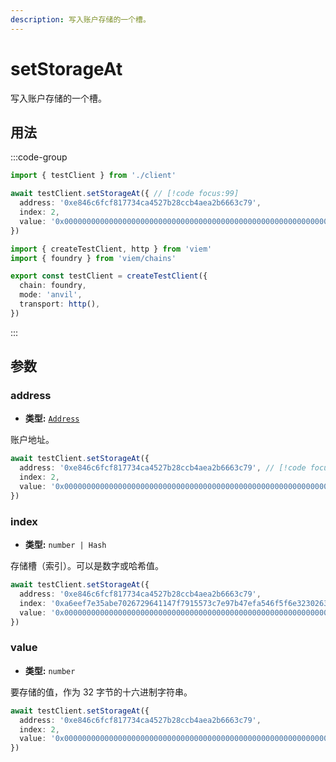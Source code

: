 ```yaml
---
description: 写入账户存储的一个槽。
---
```


# setStorageAt

写入账户存储的一个槽。

## 用法

:::code-group

```ts [example.ts]
import { testClient } from './client'

await testClient.setStorageAt({ // [!code focus:99]
  address: '0xe846c6fcf817734ca4527b28ccb4aea2b6663c79',
  index: 2,
  value: '0x0000000000000000000000000000000000000000000000000000000000000069'
})
```

```ts [client.ts]
import { createTestClient, http } from 'viem'
import { foundry } from 'viem/chains'

export const testClient = createTestClient({
  chain: foundry,
  mode: 'anvil',
  transport: http(), 
})
```

:::

## 参数

### address

- **类型:** [`Address`](/docs/glossary/types#address)

账户地址。

```ts
await testClient.setStorageAt({
  address: '0xe846c6fcf817734ca4527b28ccb4aea2b6663c79', // [!code focus]
  index: 2,
  value: '0x0000000000000000000000000000000000000000000000000000000000000069'
})
```

### index

- **类型:** `number | Hash`

存储槽（索引）。可以是数字或哈希值。

```ts
await testClient.setStorageAt({
  address: '0xe846c6fcf817734ca4527b28ccb4aea2b6663c79',
  index: '0xa6eef7e35abe7026729641147f7915573c7e97b47efa546f5f6e3230263bcb49', // [!code focus]
  value: '0x0000000000000000000000000000000000000000000000000000000000000069'
})
```

### value

- **类型:** `number`

要存储的值，作为 32 字节的十六进制字符串。

```ts
await testClient.setStorageAt({
  address: '0xe846c6fcf817734ca4527b28ccb4aea2b6663c79',
  index: 2,
  value: '0x0000000000000000000000000000000000000000000000000000000000000069' // [!code focus]
})
```